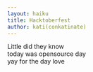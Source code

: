 ```yaml
---
layout: haiku
title: Hacktoberfest
author: kati(conkatinate)
---
```

Little did they know<br>
today was opensource day<br>
yay for the day love<br>
